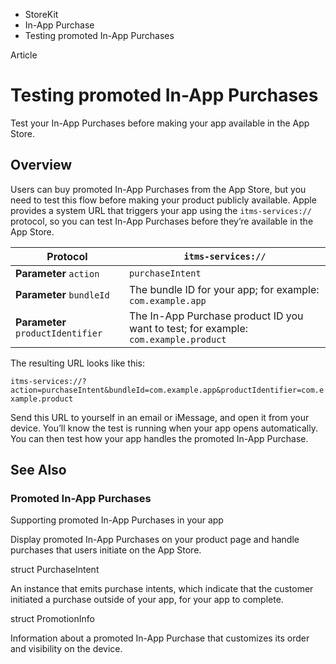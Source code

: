 

- StoreKit
- In-App Purchase
-  Testing promoted In-App Purchases 

Article

# Testing promoted In-App Purchases

Test your In-App Purchases before making your app available in the App Store.

## Overview

Users can buy promoted In-App Purchases from the App Store, but you need to test this flow before making your product publicly available. Apple provides a system URL that triggers your app using the `itms-services://` protocol, so you can test In-App Purchases before they’re available in the App Store.

| **Protocol** | `itms-services://` |
|----|----|
| **Parameter** `action` | `purchaseIntent` |
| **Parameter** `bundleId` | The bundle ID for your app; for example:  `com.example.app` |
| **Parameter** `productIdentifier` | The In-App Purchase product ID you want to test; for example:  `com.example.product` |

The resulting URL looks like this:

`itms-services://?action=purchaseIntent&bundleId=com.example.app&productIdentifier=com.example.product`

Send this URL to yourself in an email or iMessage, and open it from your device. You’ll know the test is running when your app opens automatically. You can then test how your app handles the promoted In-App Purchase.

## See Also

### Promoted In-App Purchases

Supporting promoted In-App Purchases in your app

Display promoted In-App Purchases on your product page and handle purchases that users initiate on the App Store.

struct PurchaseIntent

An instance that emits purchase intents, which indicate that the customer initiated a purchase outside of your app, for your app to complete.

struct PromotionInfo

Information about a promoted In-App Purchase that customizes its order and visibility on the device.

